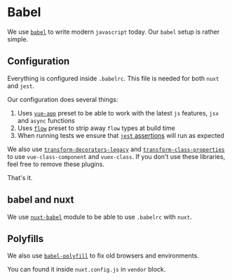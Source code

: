 # Babel

We use [`babel`](https://babeljs.io/) to write modern `javascript` today.
Our `babel` setup is rather simple.


## Configuration

Everything is configured inside `.babelrc`.
This file is needed for both `nuxt` and `jest`.

Our configuration does several things:

1. Uses [`vue-app`](https://www.npmjs.com/package/babel-preset-vue-app) preset to be able to work with the latest `js` features, `jsx` and `async` functions
2. Uses [`flow`](https://www.npmjs.com/package/babel-preset-flow) preset to strip away `flow` types at build time
3. When running tests we ensure that [`jest` assertions](https://github.com/mattphillips/babel-jest-assertions) will run as expected 

We also use [`transform-decorators-legacy`](https://github.com/loganfsmyth/babel-plugin-transform-decorators-legacy) 
and [`transform-class-properties`](https://babeljs.io/docs/plugins/transform-class-properties/)
to use `vue-class-component` and `vuex-class`. 
If you don't use these libraries, feel free to remove these plugins.

That's it.


## babel and nuxt

We use [`nuxt-babel`](https://github.com/wemake-services/nuxt-babel) 
module to be able to use `.babelrc` with `nuxt`.


## Polyfills 

We also use [`babel-polyfill`](https://babeljs.io/docs/usage/polyfill/) 
to fix old browsers and environments.

You can found it inside `nuxt.config.js` in `vendor` block.
